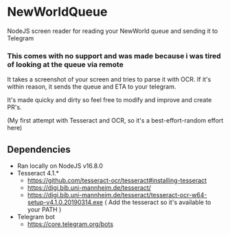 # NewWorldQueue
NodeJS screen reader for reading your NewWorld queue and sending it to Telegram

### This comes with no support and was made because i was tired of looking at the queue via remote
It takes a screenshot of your screen and tries to parse it with OCR.
If it's within reason, it sends the queue and ETA to your telegram.

It's made quicky and dirty so feel free to modify and improve and create PR's.

(My first attempt with Tesseract and OCR, so it's a best-effort-random effort here)

## Dependencies
- Ran locally on NodeJS v16.8.0
- Tesseract 4.1.*
    - https://github.com/tesseract-ocr/tesseract#installing-tesseract
    - https://digi.bib.uni-mannheim.de/tesseract/
    - https://digi.bib.uni-mannheim.de/tesseract/tesseract-ocr-w64-setup-v4.1.0.20190314.exe
      ( Add the tesseract so it's available to your PATH )
- Telegram bot
    - https://core.telegram.org/bots
